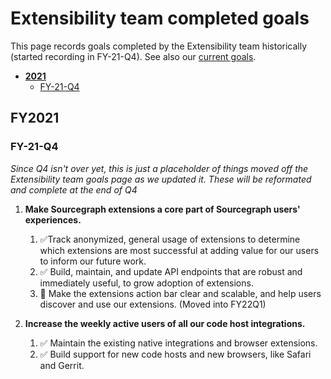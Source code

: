 # Extensibility team completed goals

This page records goals completed by the Extensibility team historically (started recording in FY-21-Q4). See also our [current goals](goals.md).

- [**2021**](#2021)
  - [FY-21-Q4](#FY-21-Q4)

## FY2021

### FY-21-Q4

_Since Q4 isn't over yet, this is just a placeholder of things moved off the Extensibility team goals page as we updated it. These will be reformated and complete at the end of Q4_

1. **Make Sourcegraph extensions a core part of Sourcegraph users' experiences.**

   1. ✅Track anonymized, general usage of extensions to determine which extensions are most successful at adding value for our users to inform our future work.
   1. ✅ Build, maintain, and update API endpoints that are robust and immediately useful, to grow adoption of extensions.
   1. 🔄 Make the extensions action bar clear and scalable, and help users discover and use our extensions. (Moved into FY22Q1)

1. **Increase the weekly active users of all our code host integrations.**
   1. ✅ Maintain the existing native integrations and browser extensions.
   1. ✅ Build support for new code hosts and new browsers, like Safari and Gerrit.
